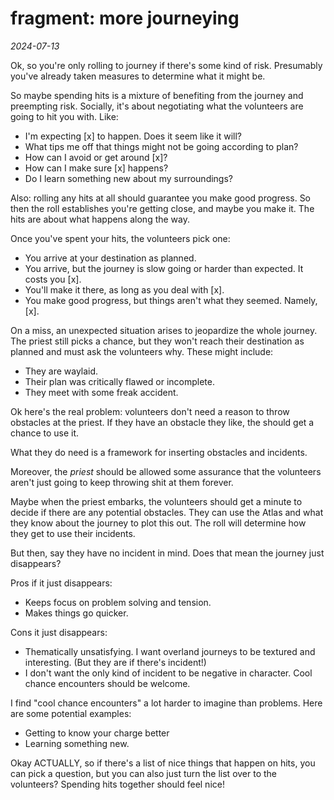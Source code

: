 # fragment: more journeying

*2024-07-13*

Ok, so you're only rolling to journey if there's some kind of risk. Presumably you've already taken measures to determine what it might be.

So maybe spending hits is a mixture of benefiting from the journey and preempting risk. Socially, it's about negotiating what the volunteers are going to hit you with. Like:

- I'm expecting \[x] to happen. Does it seem like it will?
- What tips me off that things might not be going according to plan?
- How can I avoid or get around \[x]?
- How can I make sure \[x] happens?
- Do I learn something new about my surroundings?

Also: rolling any hits at all should guarantee you make good progress. So then the roll establishes you're getting close, and maybe you make it. The hits are about what happens along the way.

Once you've spent your hits, the volunteers pick one:
- You arrive at your destination as planned.
- You arrive, but the journey is slow going or harder than expected. It costs you \[x].
- You'll make it there, as long as you deal with \[x].
- You make good progress, but things aren't what they seemed. Namely, \[x].

On a miss, an unexpected situation arises to jeopardize the whole journey. The priest still picks a chance, but they won't reach their destination as planned and must ask the volunteers why. These might include:
- They are waylaid.
- Their plan was critically flawed or incomplete.
- They meet with some freak accident.

Ok here's the real problem: volunteers don't need a reason to throw obstacles at the priest. If they have an obstacle they like, the should get a chance to use it.

What they do need is a framework for inserting obstacles and incidents.

Moreover, the *priest* should be allowed some assurance that the volunteers aren't just going to keep throwing shit at them forever.

Maybe when the priest embarks, the volunteers should get a minute to decide if there are any potential obstacles. They can use the Atlas and what they know about the journey to plot this out. The roll will determine how they get to use their incidents.

But then, say they have no incident in mind. Does that mean the journey just disappears?

Pros if it just disappears:
- Keeps focus on problem solving and tension.
- Makes things go quicker.

Cons it just disappears:
- Thematically unsatisfying. I want overland journeys to be textured and interesting. (But they are if there's incident!)
- I don't want the only kind of incident to be negative in character. Cool chance encounters should be welcome.

I find "cool chance encounters" a lot harder to imagine than problems. Here are some potential examples:

- Getting to know your charge better
- Learning something new.

Okay ACTUALLY, so if there's a list of nice things that happen on hits, you can pick a question, but you can also just turn the list over to the volunteers? Spending hits together should feel nice!